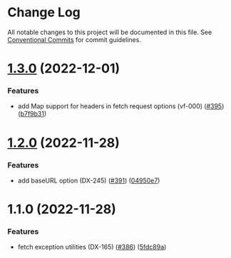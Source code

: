 # Change Log

All notable changes to this project will be documented in this file.
See [Conventional Commits](https://conventionalcommits.org) for commit guidelines.

# [1.3.0](https://github.com/voiceflow/libs/compare/@voiceflow/fetch@1.2.0...@voiceflow/fetch@1.3.0) (2022-12-01)


### Features

* add Map support for headers in fetch request options (vf-000) ([#395](https://github.com/voiceflow/libs/issues/395)) ([b7f9b31](https://github.com/voiceflow/libs/commit/b7f9b319170bee42642a56f02b091d463d959343))





# [1.2.0](https://github.com/voiceflow/libs/compare/@voiceflow/fetch@1.1.0...@voiceflow/fetch@1.2.0) (2022-11-28)


### Features

* add baseURL option (DX-245) ([#391](https://github.com/voiceflow/libs/issues/391)) ([04950e7](https://github.com/voiceflow/libs/commit/04950e7af88cac80925a4b13c1390f9cbbd2bb97))





# 1.1.0 (2022-11-28)


### Features

* fetch exception utilities (DX-165) ([#386](https://github.com/voiceflow/libs/issues/386)) ([5fdc89a](https://github.com/voiceflow/libs/commit/5fdc89a03ec21207ed96b30ffc6c00e1ddcae863))
